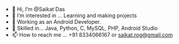 - 👋 Hi, I’m @Saikat Das
- 👀 I’m interested in ... Learning and making projects
- 🙌 Working as an Android Developer.
- 🌱 Skilled in... Java, Python, C, MySQL, PHP, Android Studio
- 📫 How to reach me ... +91 8334066167 or saikat.rog@gmail.com

<!---
saikat-rog/saikat-rog is a ✨ special ✨ repository because its `README.md` (this file) appears on your GitHub profile.
You can click the Preview link to take a look at your changes.
--->
